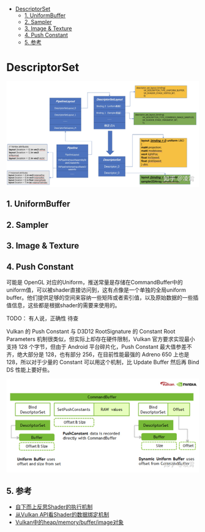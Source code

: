 - [DescriptorSet](#descriptorset)
  - [1. UniformBuffer](#1-uniformbuffer)
  - [2. Sampler](#2-sampler)
  - [3. Image & Texture](#3-image--texture)
  - [4. Push Constant](#4-push-constant)
  - [5. 参考](#5-参考)

# DescriptorSet

![](../../img/m_fe2c11182e7bdec3bae4d44fc579300a_r.jpg)

## 1. UniformBuffer

## 2. Sampler

## 3. Image & Texture

## 4. Push Constant

可能是 OpenGL 对应的Uniform，推送常量是存储在CommandBuffer中的uniform值，可以被shader直接访问到，这有点像是一个单独的全局uniform buffer。他们提供足够的空间来容纳一些矩阵或者索引值，以及原始数据的一些插值信息，这些都是根据shader的需要来使用的。

TODO： 有人说，正确性 待查

Vulkan 的 Push Constant 与 D3D12 RootSignature 的 Constant Root Parameters 机制很类似，但实际上却存在硬件限制，Vulkan 官方要求实现最小支持 128 个字节，但由于 Android 平台碎片化，Push Constant 最大值参差不齐，绝大部分是 128，也有部分 256，在目前性能最强的 Adreno 650 上也是 128，所以对于少量的 Constant 可以用这个机制，比 Update Buffer 然后再 Bind DS 性能上要好些。

![](../../img/m_c7293b16e0076ed0dcf11a9970e49193_r.jpg)

## 5. 参考

* [自下而上反思Shader的执行机制](https://zhuanlan.zhihu.com/p/111577281)
* [从Vulkan API看Shader的数据绑定机制](https://zhuanlan.zhihu.com/p/111882744)
* [Vulkan中的heap/memory/buffer/image对象](https://zhuanlan.zhihu.com/p/25771079)